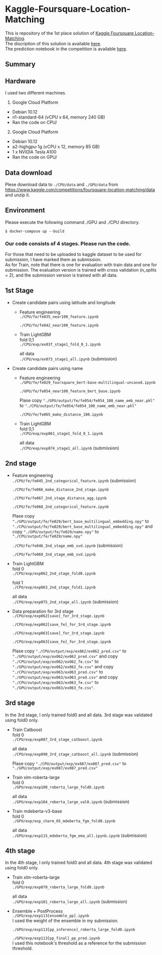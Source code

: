 # Kaggle-Foursquare-Location-Matching
This is repository of the 1st place solution of [Kaggle Foursquare Location-Matching](https://www.kaggle.com/competitions/foursquare-location-matching).</br>
The discription of this solution is available [here](https://www.kaggle.com/competitions/foursquare-location-matching/discussion/336055).</br>
The prediction notebook in the competition is available [here](https://www.kaggle.com/code/takoihiraokazu/sub-ex73-74-75-ex104-115-90-101-merge-train3).

## Summary

## Hardware
I used two different machines.
1. Google Cloud Platform
- Debian 10.12
- n1-standard-64 (vCPU x 64, memory 240 GB)
- Ran the code on CPU/
2. Google Cloud Platform
- Debian 10.12
- a2-highgpu-1g (vCPU x 12, memory 85 GB)
- 1 x NVIDIA Tesla A100
- Ran the code on GPU/

## Data download
Plese download data to `./CPU/data` and `./GPU/data` from https://www.kaggle.com/competitions/foursquare-location-matching/data and unzip it.

## Environment
Please execute the following command ./GPU and ./CPU directory.
```
$ docker-compose up --build
```

### Our code consists of 4 stages. Please run the code.
For those that need to be uploaded to kaggle dataset to be used for submission, I have marked them as submission.</br>
 As for Train, note that there is one for evaluation with train data and one for submission. The evaluation version is trained with cross validation (n_splits = 2), and the submission version is trained with all data.
## 1st Stage
- Create candidate pairs using latitude and longitude
    - Feature engineering</br>
        ``` ./CPU/fe/fe035_near100_feature.ipynb ```</br>

        ``` ./CPU/fe/fe042_near100_feature.ipynb ```
    - Train LightGBM</br>
        fold 0,1</br>
        ```./CPU/exp/ex037_stage1_fold_0_1.ipynb ```</br>

        all data</br>
        ``` ./CPU/exp/ex073_stage1_all.ipynb ``` (submission) </br>
        
- Create candidate pairs using name
    - Feature engineering</br>
        ``` ./GPU/fe/fe029_foursquare_bert-base-multilingual-uncased.ipynb ``` </br>

        ``` ./GPU/fe/fe054_near100_feature_bert_base.ipynb ```</br>
    
      Plase copy ```"./GPU/output/fe/fe054/fe054_100_name_emb_near.pkl"``` to ```"./CPU/output/fe/fe054/fe054_100_name_emb_near.pkl"```

        ``` ./CPU/fe/fe065_make_distance_100.ipynb  ```
    - Train LightGBM</br>
        fold 0,1</br>
        ``` ./CPU/exp/exp061_stage1_fold_0_1.ipynb ```</br>
        
        all data</br>
        ``` ./CPU/exp/exp074_stage1_all.ipynb ``` (submission) </br>

## 2nd stage
- Feature engineering</br>
     ``` ./CPU/fe/fe045_2nd_categorical_feature.ipynb ``` (submission)</br>

    ```./CPU/fe/fe066_make_distance_2nd_stage.ipynb ```</br>

    ```./CPU/fe/fe067_2nd_stage_distance_agg.ipynb```</br>

    ```./CPU/fe/fe068_2nd_categorical_feature.ipynb```</br>

    Plase copy ```"./GPU/output/fe/fe029/bert_base_multilingual_embedding.npy"``` to ```"./CPU/output/fe/fe029/bert_base_multilingual_embedding.npy"``` and copy ```"./GPU/output/fe/fe029/name.npy"``` to ```"./CPU/output/fe/fe029/name.npy"```

    ```./CPU/fe/fe046_2nd_stage_emb_svd.ipynb``` (submission)</br>

    ```./CPU/fe/fe069_2nd_stage_emb_svd.ipynb```</br>
- Train LightGBM</br>
    fold 0</br>
    ```./CPU/exp/exp062_2nd_stage_fold0.ipynb```</br>

    fold 1</br>
    ```./CPU/exp/exp063_2nd_stage_fold1.ipynb```</br>
    
    all data</br>
    ```./CPU/exp/exp075_2nd_stage_all.ipynb``` (submission)</br>

- Data preparation for 3rd stage
    ```./CPU/exp/exp062[save]_for_3rd_stage.ipynb```</br>

    ```./CPU/exp/exp062[save_fe]_for_3rd_stage.ipynb```</br>

    ```./CPU/exp/exp063[save]_for_3rd_stage.ipynb```</br>

    ```./CPU/exp/exp063[save_fe]_for_3rd_stage.ipynb```</br>

    Plase copy ```"./CPU/output/exp/ex062/ex062_pred.csv"``` to ```"./GPU/output/exp/ex062/ex062_pred.csv"``` and copy ```"./CPU/output/exp/ex062/ex062_fe.csv"``` to ```"./GPU/output/exp/ex062/ex062_fe.csv"``` and copy ```"./CPU/output/exp/ex063/ex063_pred.csv"``` to ```"./GPU/output/exp/ex063/ex063_pred.csv"``` and copy ```"./CPU/output/exp/ex063/ex063_fe.csv"``` to ```"./GPU/output/exp/ex063/ex063_fe.csv"```.

## 3rd stage
In the 3rd stage, I only trained fold0 and all data. 3rd stage was validated using fold0 only.
- Train Catboost </br>
    fold 0</br> 
    ```./CPU/exp/exp087_3rd_stage_catboost.ipynb```</br>

    all data </br>
    ```./CPU/exp/exp090_3rd_stage_catboost_all.ipynb``` (submission)</br>

    Plase copy ```"./CPU/output/exp/ex087/ex087_pred.csv"``` to ```"./GPU/output/exp/ex087/ex087_pred.csv"```


- Train xlm-roberta-large </br>
    fold 0</br>
    ```./GPU/exp/exp100_roberta_large_fold0.ipynb```</br>

    all data</br>
    ```./GPU/exp/exp104_roberta_large_val0.ipynb``` (submission)

- Train mdeberta-v3-base</br>
    fold 0 </br>
    ```./GPU/exp/exp_charm_05_mdeberta_fgm_fold0.ipynb```</br>

    all data</br>
    ```./GPU/exp/exp115_mdeberta_fgm_ema_all.ipynb.ipynb``` (submission)</br>

## 4th stage
In the 4th stage, I only trained fold0 and all data. 4th stage was validated using fold0 only.
- Train xlm-roberta-large </br>
    fold 0 </br>
    ```./GPU/exp/exp070_roberta_large_fold0.ipynb```

    all data </br>
    ```./GPU/exp/exp101_roberta_large_all.ipynb``` (submission)

- Ensemble + PostProcess</br>
    ```./GPU/exp/exp113[ensemble_pp].ipynb```</br>
         I used the weight of the ensemble in my submission.
    
    ```./GPU/exp/exp113[pp_inference]_roberta_large_fold0.ipynb```</br>

    ```./GPU/exp/exp113[pp_final]_pp_pred.ipynb```</br>
        I used this notebook's threshold as a reference for the submission threshold.








    








